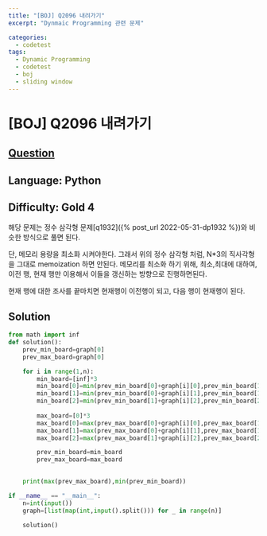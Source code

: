 ```yaml
---
title: "[BOJ] Q2096 내려가기"
excerpt: "Dynmaic Programming 관련 문제"

categories:
  - codetest
tags:
  - Dynamic Programming
  - codetest
  - boj
  - sliding window
---
```

# [BOJ] Q2096 내려가기
## [Question](https://www.acmicpc.net/problem/2096)
## Language: Python
## Difficulty: Gold 4

해당 문제는 정수 삼각형 문제[q1932]({% post_url 2022-05-31-dp1932 %})와 비슷한 방식으로 풀면 된다.

단, 메모리 용량을 최소화 시켜야한다. 그래서 위의 정수 삼각형 처럼, N*3의 직사각형을 그대로 memoization 하면 안된다.
메모리를 최소화 하기 위해, 최소,최대에 대하여, 이전 행, 현재 행만 이용해서 이들을 갱신하는 방향으로 진행하면된다.

현재 행에 대한 조사를 끝마치면
현재행이 이전행이 되고, 다음 행이 현재행이 된다.


## Solution
```python
from math import inf
def solution():
    prev_min_board=graph[0]
    prev_max_board=graph[0]

    for i in range(1,n):
        min_board=[inf]*3
        min_board[0]=min(prev_min_board[0]+graph[i][0],prev_min_board[1]+graph[i][0])
        min_board[1]=min(prev_min_board[0]+graph[i][1],prev_min_board[1]+graph[i][1],prev_min_board[2]+graph[i][1])
        min_board[2]=min(prev_min_board[1]+graph[i][2],prev_min_board[2]+graph[i][2])
        
        max_board=[0]*3
        max_board[0]=max(prev_max_board[0]+graph[i][0],prev_max_board[1]+graph[i][0])
        max_board[1]=max(prev_max_board[0]+graph[i][1],prev_max_board[1]+graph[i][1],prev_max_board[2]+graph[i][1])
        max_board[2]=max(prev_max_board[1]+graph[i][2],prev_max_board[2]+graph[i][2])

        prev_min_board=min_board
        prev_max_board=max_board
    

    print(max(prev_max_board),min(prev_min_board))

if __name__ == "__main__":
    n=int(input())
    graph=[list(map(int,input().split())) for _ in range(n)]
    
    solution()
```



